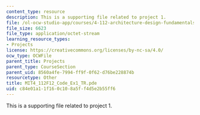 ```yaml
---
content_type: resource
description: This is a supporting file related to project 1.
file: /ol-ocw-studio-app/courses/4-112-architecture-design-fundamentals-i-nano-machines-fall-2012/c84e01a11f160c108a5ff4d5e2b55ff6_MIT4_112F12_Code_Ex1_TR.pde
file_size: 6623
file_type: application/octet-stream
learning_resource_types:
- Projects
license: https://creativecommons.org/licenses/by-nc-sa/4.0/
ocw_type: OCWFile
parent_title: Projects
parent_type: CourseSection
parent_uid: 8560a4fe-7994-ff9f-0f62-d76be228874b
resourcetype: Other
title: MIT4_112F12_Code_Ex1_TR.pde
uid: c84e01a1-1f16-0c10-8a5f-f4d5e2b55ff6
---
```

This is a supporting file related to project 1.